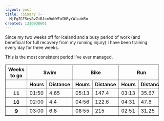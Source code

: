 ```yaml
---
layout: post
title: !binary |-
  MjEgZGF5cyBvZiBJcm9ubWFuIHRyYWluaW5n
created: 1310938601
---
```

Since my two weeks off for Iceland and a busy period of work (and beneficial for full recovery from my running injury) I have been training every day for three weeks. 

This is the most consistent period I've ever managed. 

<table border=1 cellpadding=3 width=100%>
<tr>
<th>Weeks to go</th><th colspan=2>Swim</th><th colspan=2>Bike</th><th colspan=2>Run</th><th>Total hours</th>
</tr>
<tr><td></td><th>Hours</th><th>Distance</th><th>Hours</th><th>Distance</th><th>Hours</th><th>Distance</th><th>Hours</th></tr>
<tr><th>11</th><td>01:50</td><td>4.65</td><td>05:13</td><td>147.4</td><td>03:13</td><td>35.67</td><td>10:16</td></tr>
<tr><th>10</th><td>02:00</td><td>4.4</td><td>04:56</td><td>122.6</td><td>04:31</td><td>47.6</td><td>11:27</td></tr>
<tr><th>9</th><td>03:00</td><td>6.8</td><td>08:55</td><td>215</td><td>02:51</td><td>31.25</td><td>14:46</td></tr>
</table>
